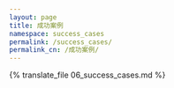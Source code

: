 ```yaml
---
layout: page
title: 成功案例
namespace: success_cases
permalink: /success_cases/
permalink_cn: /成功案例/
---
```

 
{% translate_file 06_success_cases.md %}